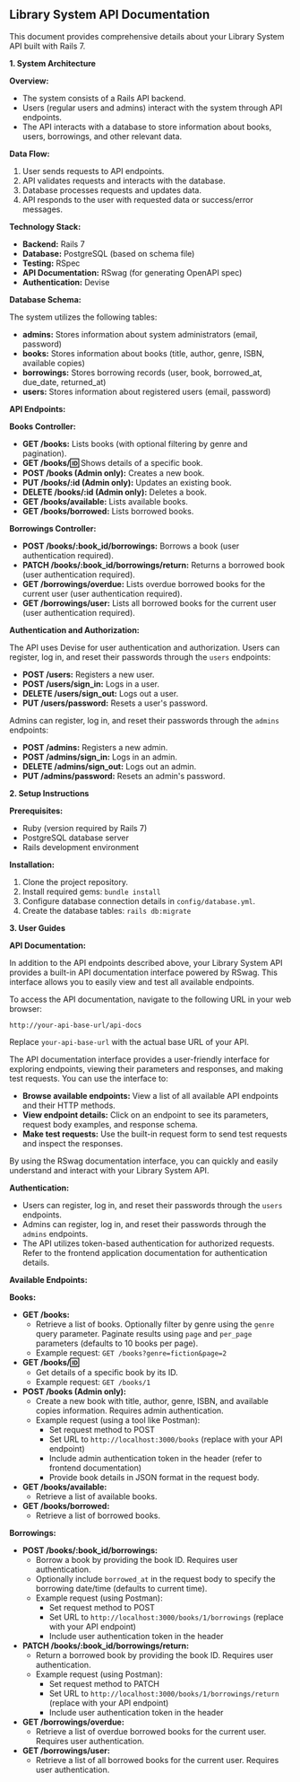 ## Library System API Documentation

This document provides comprehensive details about your Library System API built with Rails 7.

**1. System Architecture**

**Overview:**

- The system consists of a Rails API backend.
- Users (regular users and admins) interact with the system through API endpoints.
- The API interacts with a database to store information about books, users, borrowings, and other relevant data.

**Data Flow:**

1. User sends requests to API endpoints.
2. API validates requests and interacts with the database.
3. Database processes requests and updates data.
4. API responds to the user with requested data or success/error messages.

**Technology Stack:**

- **Backend:** Rails 7
- **Database:** PostgreSQL (based on schema file)
- **Testing:** RSpec
- **API Documentation:** RSwag (for generating OpenAPI spec)
- **Authentication:** Devise

**Database Schema:**

The system utilizes the following tables:

- **admins:** Stores information about system administrators (email, password)
- **books:** Stores information about books (title, author, genre, ISBN, available copies)
- **borrowings:** Stores borrowing records (user, book, borrowed_at, due_date, returned_at)
- **users:** Stores information about registered users (email, password)

**API Endpoints:**

**Books Controller:**

- **GET /books:** Lists books (with optional filtering by genre and pagination).
- **GET /books/:id:** Shows details of a specific book.
- **POST /books (Admin only):** Creates a new book.
- **PUT /books/:id (Admin only):** Updates an existing book.
- **DELETE /books/:id (Admin only):** Deletes a book.
- **GET /books/available:** Lists available books.
- **GET /books/borrowed:** Lists borrowed books.

**Borrowings Controller:**

- **POST /books/:book_id/borrowings:** Borrows a book (user authentication required).
- **PATCH /books/:book_id/borrowings/return:** Returns a borrowed book (user authentication required).
- **GET /borrowings/overdue:** Lists overdue borrowed books for the current user (user authentication required).
- **GET /borrowings/user:** Lists all borrowed books for the current user (user authentication required).

**Authentication and Authorization:**

The API uses Devise for user authentication and authorization. Users can register, log in, and reset their passwords through the `users` endpoints:

- **POST /users:** Registers a new user.
- **POST /users/sign_in:** Logs in a user.
- **DELETE /users/sign_out:** Logs out a user.
- **PUT /users/password:** Resets a user's password.

Admins can register, log in, and reset their passwords through the `admins` endpoints:

- **POST /admins:** Registers a new admin.
- **POST /admins/sign_in:** Logs in an admin.
- **DELETE /admins/sign_out:** Logs out an admin.
- **PUT /admins/password:** Resets an admin's password.

**2. Setup Instructions**

**Prerequisites:**

- Ruby (version required by Rails 7)
- PostgreSQL database server
- Rails development environment

**Installation:**

1. Clone the project repository.
2. Install required gems: `bundle install`
3. Configure database connection details in `config/database.yml`.
4. Create the database tables: `rails db:migrate`

**3. User Guides**


**API Documentation:**

In addition to the API endpoints described above, your Library System API provides a built-in API documentation interface powered by RSwag. This interface allows you to easily view and test all available endpoints.

To access the API documentation, navigate to the following URL in your web browser:

```
http://your-api-base-url/api-docs
```

Replace `your-api-base-url` with the actual base URL of your API.

The API documentation interface provides a user-friendly interface for exploring endpoints, viewing their parameters and responses, and making test requests. You can use the interface to:

- **Browse available endpoints:** View a list of all available API endpoints and their HTTP methods.
- **View endpoint details:** Click on an endpoint to see its parameters, request body examples, and response schema.
- **Make test requests:** Use the built-in request form to send test requests and inspect the responses.

By using the RSwag documentation interface, you can quickly and easily understand and interact with your Library System API.


**Authentication:**

- Users can register, log in, and reset their passwords through the `users` endpoints.
- Admins can register, log in, and reset their passwords through the `admins` endpoints.
- The API utilizes token-based authentication for authorized requests. Refer to the frontend application documentation for authentication details.

**Available Endpoints:**

**Books:**

- **GET /books:**
    - Retrieve a list of books. Optionally filter by genre using the `genre` query parameter. Paginate results using `page` and `per_page` parameters (defaults to 10 books per page).
    - Example request: `GET /books?genre=fiction&page=2`
- **GET /books/:id:**
    - Get details of a specific book by its ID.
    - Example request: `GET /books/1`
- **POST /books (Admin only):**
    - Create a new book with title, author, genre, ISBN, and available copies information. Requires admin authentication.
    - Example request (using a tool like Postman):
        - Set request method to POST
        - Set URL to `http://localhost:3000/books` (replace with your API endpoint)
        - Include admin authentication token in the header (refer to frontend documentation)
        - Provide book details in JSON format in the request body.
- **GET /books/available:**
    - Retrieve a list of available books.
- **GET /books/borrowed:**
    - Retrieve a list of borrowed books.

**Borrowings:**

- **POST /books/:book_id/borrowings:**
    - Borrow a book by providing the book ID. Requires user authentication.
    - Optionally include `borrowed_at` in the request body to specify the borrowing date/time (defaults to current time).
    - Example request (using Postman):
        - Set request method to POST
        - Set URL to `http://localhost:3000/books/1/borrowings` (replace with your API endpoint)
        - Include user authentication token in the header
- **PATCH /books/:book_id/borrowings/return:**
    - Return a borrowed book by providing the book ID. Requires user authentication.
    - Example request (using Postman):
        - Set request method to PATCH
        - Set URL to `http://localhost:3000/books/1/borrowings/return` (replace with your API endpoint)
        - Include user authentication token in the header
- **GET /borrowings/overdue:**
    - Retrieve a list of overdue borrowed books for the current user. Requires user authentication.
- **GET /borrowings/user:**
    - Retrieve a list of all borrowed books for the current user. Requires user authentication.
